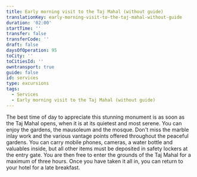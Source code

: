 ```yaml
---
title: Early morning visit to the Taj Mahal (without guide)
translationKey: early-morning-visit-to-the-taj-mahal-without-guide
duration: '02:00'
startTime: ''
transfer: false
transferCode: ''
draft: false
daysOfOperation: 95
toCity: ''
toCitiesId: ''
owntransport: true
guide: false
id: services
type: excursions
tags:
  - Services
  - Early morning visit to the Taj Mahal (without guide)
---
```

The best time of day to appreciate this stunning monument is as soon as the Taj Mahal opens, when it is at its quietest and most serene. You can enjoy the gardens, the mausoleum and the mosque. Don't miss the marble inlay work and the various vantage points offered throughout the peaceful gardens.     You can carry mobile phones, cameras, a water bottle and valuables inside, but all other items must be deposited in safety lockers at the entry gate. You are then free to enter the grounds of the Taj Mahal for a maximum of three hours. Once you have taken it all in, you can return to your hotel for a late breakfast.